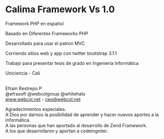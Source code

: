 Calima Framework Vs 1.0
======

Framework PHP en español

Basado en Diferentes Frameworks PHP

Desarrollado para usar el patron MVC

Corriendo sitios web y app con twitter bootstrap 3.1.1

Trabajo para presentar tesis de grado en Ingeniería Informática

Uniciencia - Cali<br><br>

Efrain Restrepo P<br>
@efrasoft @webcolgroup @whitehats<br>
www.webcol.net - ceo@webcol.net<br>


Agradecimientos especiales.<br> 
A Dios por darnos la posibilidad de aprender y hacer nuevos aportes a la informática.<br>
A las personas que han aportado al desarrollo de Zend Framework.<br>
A los que desarrollaron y aportan a codeingniter.<br>
